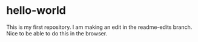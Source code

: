 # hello-world
This is my first repository.
I am making an edit in the readme-edits branch.
Nice to be able to do this in the browser.
